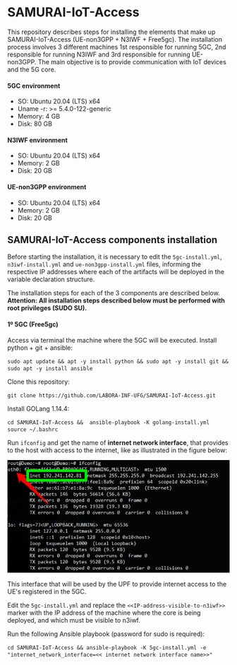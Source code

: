 # SAMURAI-IoT-Access
This repository describes steps for installing the elements that make up SAMURAI-IoT-Access (UE-non3GPP + N3IWF + Free5gc). The installation process involves 3 different machines 1st responsible for running 5GC, 2nd responsible for running N3IWF and 3rd responsible for running UE-non3GPP. The main objective is to provide communication with IoT devices and the 5G core.

#### 5GC environment
* SO: Ubuntu 20.04 (LTS) x64
* Uname -r: >= 5.4.0-122-generic
* Memory: 4 GB
* Disk: 80 GB

#### N3IWF environment
* SO: Ubuntu 20.04 (LTS) x64
* Memory: 2 GB
* Disk: 20 GB

#### UE-non3GPP environment
* SO: Ubuntu 20.04 (LTS) x64
* Memory: 2 GB
* Disk: 20 GB

## SAMURAI-IoT-Access components installation

Before starting the installation, it is necessary to edit the ```5gc-install.yml```, ```n3iwf-install.yml``` and ```ue-non3gpp-install.yml``` files, informing the respective IP addresses where each of the artifacts will be deployed in the variable declaration structure.

The installation steps for each of the 3 components are described below. 
**Attention: All installation steps described below must be performed with root privileges (SUDO SU).**


#### 1º 5GC (Free5gc)
Access via terminal the machine where the 5GC will be executed. 
Install python + git + ansible:
```
sudo apt update && apt -y install python && sudo apt -y install git && sudo apt -y install ansible
```

Clone this repository:
```
git clone https://github.com/LABORA-INF-UFG/SAMURAI-IoT-Access.git
```

Install GOLang 1.14.4:
```
cd SAMURAI-IoT-Access &&  ansible-playbook -K golang-install.yml
source ~/.bashrc
```

Run ```ifconfig``` and get the name of **internet network interface**, that provides to the host with access to the internet, like as illustrated in the figure below:
<p align="center">
    <img src="images/if_config.png"/> 
</p>

This interface that will be used by the UPF to provide internet access to the UE's registered in the 5GC.

Edit the ```5gc-install.yml``` and replace the ```<<IP-address-visible-to-n3iwf>>``` marker with the IP address of the machine where the core is being deployed, and which must be visible to n3iwf.

Run the following Ansible playbook (password for sudo is required):
```
cd SAMURAI-IoT-Access && ansible-playbook -K 5gc-install.yml -e  "internet_network_interface=<< internet network interface name>>"
```

